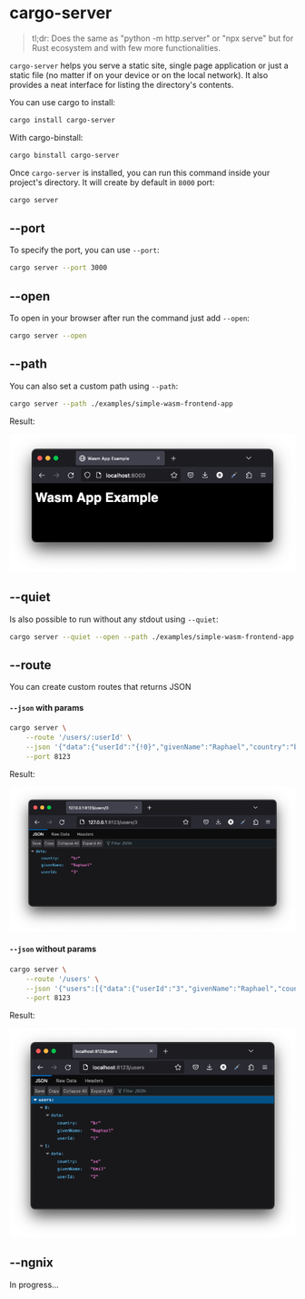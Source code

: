 # cargo-server

> tl;dr: Does the same as "python -m http.server" or "npx serve" but for Rust ecosystem and with few more functionalities.

`cargo-server` helps you serve a static site, single page application or just a static file (no matter if on your device or on the local network). It also provides a neat interface for listing the directory's contents.

You can use cargo to install:

```bash
cargo install cargo-server
```

With cargo-binstall:

```bash
cargo binstall cargo-server
```

Once `cargo-server` is installed, you can run this command inside your project's directory. It will create by default in `8000` port:

```bash
cargo server
```

## --port

To specify the port, you can use `--port`:

```bash
cargo server --port 3000
```

## --open

To open in your browser after run the command just add `--open`:

```bash
cargo server --open
```

## --path

You can also set a custom path using `--path`:

```bash
cargo server --path ./examples/simple-wasm-frontend-app
```

Result:

![Demo](resources/demo-file-server.png)

## --quiet

Is also possible to run without any stdout using `--quiet`:

```bash
cargo server --quiet --open --path ./examples/simple-wasm-frontend-app
```

## --route

You can create custom routes that returns JSON

#### `--json` with params

```bash
cargo server \
	--route '/users/:userId' \
	--json '{"data":{"userId":"{!0}","givenName":"Raphael","country":"br"}}' \
	--port 8123
```

Result:

![Demo JSON](resources/demo-json-with-params.png)

#### `--json` without params

```bash
cargo server \
	--route '/users' \
	--json '{"users":[{"data":{"userId":"3","givenName":"Raphael","country":"br"}}]}' \
	--port 8123
```

Result:

![Demo JSON](resources/demo-json.png)


## --ngnix

In progress...

